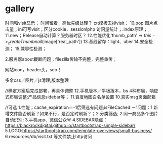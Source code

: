 # gallery


时间和visit显示；
时间留着，高优先级处理？
txt模板去掉visit；
10.pop:图片点击量；ini可写visit；区分cookie、session!php 访问量统计；.index原理；_
11.new；Release自动计算？服务器时区？
12.性能优化'thumb_path'   => $this->_createThumbnail($image['real_path'])
13.基线留存：light、uber
14.安全检测；
15.兼容性检测；

2.服务器about截断问题；filezilla传输不完整，完整重传；


网站icon，header头，seo！

多余css／图片／js清理;版本整理



//确定方案后完成部署，再具体调整
12.手机版本／平板版本，bs 4种布局，响应式布局调整:产品信息sidebar等；
11.百度地图白名单设置
10.真实msg页面邮箱

//可选
1.性能；cache_expiration＝-1后筛选有问题;isFileCached
    －1问题：1.新增文件能否刷新？如果不行，是否定时刷新？；2.分类筛选;
2.同一商品多个图片自动识别;
3.手机app、微信公众号
4.SIDEBAR隐藏：https://blackrockdigital.github.io/startbootstrap-simple-sidebar/
5.LOGO:https://startbootstrap.com/template-overviews/small-business/
6.resources/db/visit.txt 等文件禁止http访问




